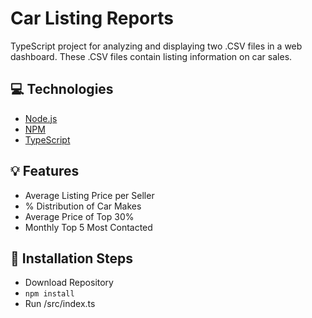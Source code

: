 # Car Listing Reports
TypeScript project for analyzing and displaying two .CSV files in a web dashboard. These .CSV files contain listing information on car sales.

## 💻 Technologies
- [Node.js](https://nodejs.org/en/)
- [NPM](https://www.npmjs.com/)
- [TypeScript](https://www.typescriptlang.org/)

## 💡 Features
- Average Listing Price per Seller
- % Distribution of Car Makes
- Average Price of Top 30%
- Monthly Top 5 Most Contacted

## 🚩 Installation Steps
- Download Repository
- `npm install`
- Run /src/index.ts
